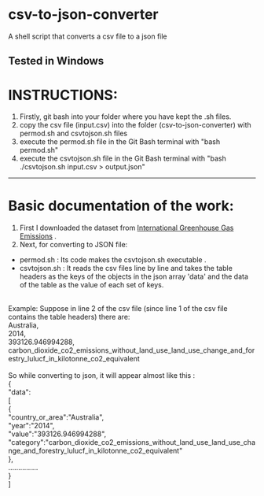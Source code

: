 # csv-to-json-converter
A shell script that converts a csv file to a json file

__Tested in Windows__   
-----

# INSTRUCTIONS: 
1. Firstly, git bash into your folder where you have kept the .sh files.  
2. copy the csv file (input.csv) into the folder (csv-to-json-converter) with permod.sh and csvtojson.sh files  
3. execute the permod.sh file in the Git Bash terminal with "bash permod.sh"  
4. execute the csvtojson.sh file in the Git Bash terminal with "bash ./csvtojson.sh input.csv > output.json"  

****

# Basic documentation of the work:
1. First I downloaded the dataset from [International Greenhouse Gas Emissions](https://www.kaggle.com/unitednations/international-greenhouse-gas-emissions) .
2. Next, for converting to JSON file:
- permod.sh : Its code makes the csvtojson.sh executable .
- csvtojson.sh : It reads the csv files line by line and takes the table headers as the keys of the objects in the json array 'data' and the data of the table as the value of each set of keys.
<br>
Example: Suppose in line 2 of the csv file (since line 1 of the csv file contains the table headers) there are: 
<br>
Australia,
<br>2014,
<br>393126.946994288,<br>carbon_dioxide_co2_emissions_without_land_use_land_use_change_and_forestry_lulucf_in_kilotonne_co2_equivalent
<br>
<br>
So while converting to json, it will appear almost like this : 
<br>
{
    <br>
"data":
<br>
[
    <br>
{
    <br>
    "country_or_area":"Australia",
<br>"year":"2014",
<br>"value":"393126.946994288",<br>"category":"carbon_dioxide_co2_emissions_without_land_use_land_use_change_and_forestry_lulucf_in_kilotonne_co2_equivalent"
<br>},
<br>
...............
<br>
}
<br>]